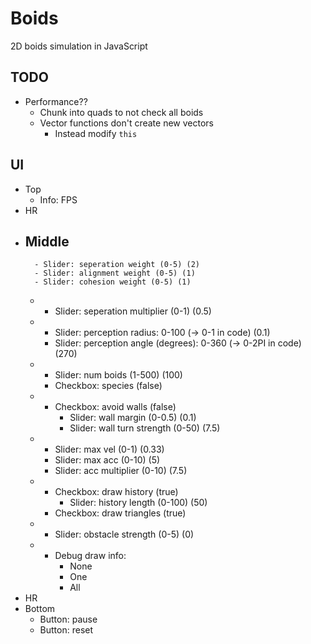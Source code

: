 # Boids

2D boids simulation in JavaScript

## TODO

- Performance??
	- Chunk into quads to not check all boids
    - Vector functions don't create new vectors
        - Instead modify `this`

## UI

- Top
    - Info: FPS
- HR
- Middle
    - 
        - Slider: seperation weight (0-5) (2)
        - Slider: alignment weight (0-5) (1)
        - Slider: cohesion weight (0-5) (1)
    - 
        - Slider: seperation multiplier (0-1) (0.5)
    - 
        - Slider: perception radius: 0-100 (-> 0-1 in code) (0.1)
        - Slider: perception angle (degrees): 0-360 (-> 0-2PI in code) (270)
    - 
        - Slider: num boids (1-500) (100)
        - Checkbox: species (false)
    - 
        - Checkbox: avoid walls (false)
            - Slider: wall margin (0-0.5) (0.1)
            - Slider: wall turn strength (0-50) (7.5)
    - 
        - Slider: max vel (0-1) (0.33)
        - Slider: max acc (0-10) (5)
        - Slider: acc multiplier (0-10) (7.5)
    - 
        - Checkbox: draw history (true)
            - Slider: history length (0-100) (50)
        - Checkbox: draw triangles (true)
    - 
        - Slider: obstacle strength (0-5) (0)
    - 
        - Debug draw info:
            - None
            - One
            - All
- HR
- Bottom
    - Button: pause
    - Button: reset

